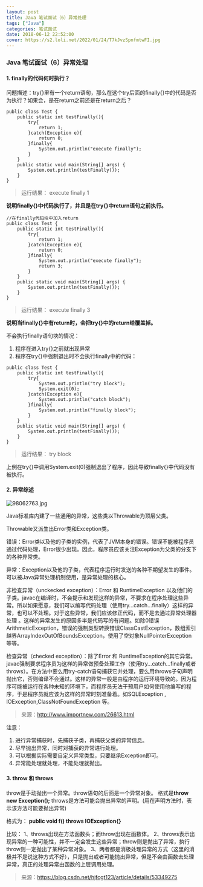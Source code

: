 ```yaml
---
layout: post
title: Java 笔试面试（6）异常处理
tags: ["Java"]
categories: 笔试面试
date: 2018-06-12 22:52:00
cover: https://s2.loli.net/2022/01/24/T7kJvzSpnfmtwFI.jpg
---
```


### Java 笔试面试（6）异常处理

#### 1. finally的代码何时执行？

问题描述：try{}里有一个return语句，那么在这个try后面的finally{}中的代码是否为执行？如果会，是在return之前还是在return之后？

```
public class Test {
	public static int testFinally(){
		try{
			return 1;
		}catch(Exception e){
			return 0;
		}finally{
			System.out.println("execute finally");	
		}
	}
	public static void main(String[] args) {
		System.out.println(testFinally());
	}
}
```
> 运行结果：
> execute finally
> 1

**说明finally{}中代码执行了，并且是在try{}中return语句之前执行。**

```
//在finally代码块中加入return
public class Test {
	public static int testFinally(){
		try{
			return 1;
		}catch(Exception e){
			return 0;
		}finally{
			System.out.println("execute finally");	
			return 3;
		}
	}
	public static void main(String[] args) {
		System.out.println(testFinally());
	}
}
```
> 运行结果：
> execute finally
> 3

**说明当finally{}中有return时，会把try{}中的return给覆盖掉。**

不会执行finally语句块的情况：
1. 程序在进入try{}之前就出现异常
2. 程序在try{}中强制退出时不会执行finally中的代码：
```
public class Test {
	public static int testFinally(){
		try{
			System.out.println("try block");
			System.exit(0);
		}catch(Exception e){
			System.out.println("catch block");
		}finally{
			System.out.println("finally block");	
		}
	}
	public static void main(String[] args) {
		System.out.println(testFinally());
	}
}
```
> 运行结果：
> try block

上例在try{}中调用System.exit(0)强制退出了程序，因此导致finally{}中代码没有被执行。

#### 2. 异常综述

![98062763.jpg](https://i.loli.net/2018/11/06/5be18b79e73ef.jpg)

Java标准库内建了一些通用的异常，这些类以Throwable为顶层父类。

Throwable又派生出Error类和Exception类。

错误：Error类以及他的子类的实例，代表了JVM本身的错误。错误不能被程序员通过代码处理，Error很少出现。因此，程序员应该关注Exception为父类的分支下的各种异常类。

异常：Exception以及他的子类，代表程序运行时发送的各种不期望发生的事件。可以被Java异常处理机制使用，是异常处理的核心。

非检查异常（unckecked exception）：Error 和 RuntimeException 以及他们的子类。javac在编译时，不会提示和发现这样的异常，不要求在程序处理这些异常。所以如果愿意，我们可以编写代码处理（使用try…catch…finally）这样的异常，也可以不处理。对于这些异常，我们应该修正代码，而不是去通过异常处理器处理 。这样的异常发生的原因多半是代码写的有问题。如除0错误ArithmeticException，错误的强制类型转换错误ClassCastException，数组索引越界ArrayIndexOutOfBoundsException，使用了空对象NullPointerException等等。

检查异常（checked exception）：除了Error 和 RuntimeException的其它异常。javac强制要求程序员为这样的异常做预备处理工作（使用try…catch…finally或者throws）。在方法中要么用try-catch语句捕获它并处理，要么用throws子句声明抛出它，否则编译不会通过。这样的异常一般是由程序的运行环境导致的。因为程序可能被运行在各种未知的环境下，而程序员无法干预用户如何使用他编写的程序，于是程序员就应该为这样的异常时刻准备着。如SQLException , IOException,ClassNotFoundException 等。
> 来源：http://www.importnew.com/26613.html

注意：
1. 进行异常捕获时，先捕获子类，再捕获父类的异常信息。
2. 尽早抛出异常，同时对捕获的异常进行处理。
3. 可以根据实际需要自定义异常类型，只要继承Exception即可。
4. 异常能处理就处理，不能处理就抛出。

#### 3. throw 和 throws

 throw是手动抛出一个异常。throw语句的后面是一个异常对象。
 格式是**throw new Exception();**
throws是方法可能会抛出异常的声明。(用在声明方法时，表示该方法可能要抛出异常)

格式为：
**public void f() throws IOException{}**

比较：
1、throws出现在方法函数头；而throw出现在函数体。
2、throws表示出现异常的一种可能性，并不一定会发生这些异常；throw则是抛出了异常，执行throw则一定抛出了某种异常对象。
3、两者都是消极处理异常的方式（这里的消极并不是说这种方式不好），只是抛出或者可能抛出异常，但是不会由函数去处理异常，真正的处理异常由函数的上层调用处理。

> 来源：https://blog.csdn.net/hjfcgt123/article/details/53349275

